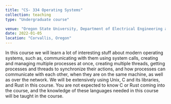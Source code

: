 ```yaml
---
title: "CS- 334 Operating Systems"
collection: teaching
type: "Undergraduate course"

venue: "Oregon State University, Department of Electrical Engineering and Computer Science"
date: 2022-01-05
location: "Corvallis, Oregon"
---
```

In this course we will learn a lot of interesting stuff about modern operating systems, such as, communicating with them using system calls, creating and managing multiple processes at once, creating multiple threads, getting processes and threads to synchronize their actions, and how processes can communicate with each other, when they are on the same machine, as well as over the network. We will be extensively using Unix, C and its libraries, and Rust in this course. You are not expected to know C or Rust coming into the course, and the knowledge of these languages needed in this course will be taught in the course.
